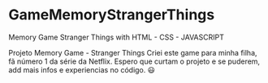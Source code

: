 # GameMemoryStrangerThings
Memory Game Stranger Things with HTML - CSS - JAVASCRIPT


Projeto Memory Game - Stranger Things
Criei este game para minha filha, fã número 1 da série da Netflix. Espero que curtam o projeto e se puderem, add mais infos e experiencias no código. 😃
